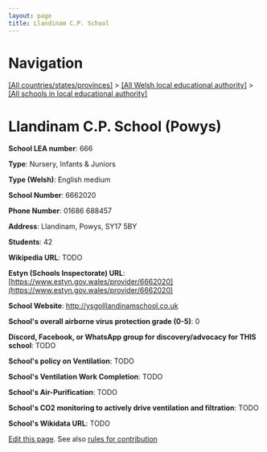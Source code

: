 ```yaml
---
layout: page
title: Llandinam C.P. School
---
```

# Navigation

[[All countries/states/provinces]](../../..) > [[All Welsh local educational authority]](../..) > [[All schools in local educational authority]](..)

# Llandinam C.P. School (Powys)

**School LEA number**: 666

**Type**: Nursery, Infants & Juniors

**Type (Welsh)**: English medium

**School Number**: 6662020

**Phone Number**: 01686 688457

**Address**: Llandinam, Powys, SY17 5BY

**Students**: 42

**Wikipedia URL**: TODO

**Estyn (Schools Inspectorate) URL**: [https://www.estyn.gov.wales/provider/6662020](https://www.estyn.gov.wales/provider/6662020)

**School Website**: http://ysgolllandinamschool.co.uk

**School's overall airborne virus protection grade (0-5)**: 0

**Discord, Facebook, or WhatsApp group for discovery/advocacy for THIS school**: TODO

**School's policy on Ventilation**: TODO

**School's Ventilation Work Completion**: TODO

**School's Air-Purification**: TODO

**School's CO2 monitoring to actively drive ventilation and filtration**: TODO

**School's Wikidata URL**: TODO




[Edit this page](https://github.com/ventilate-schools/Wales/edit/prif/./Powys/Llandinam_C.P._School.md). See also [rules for contribution](../../../contribution-rules/)